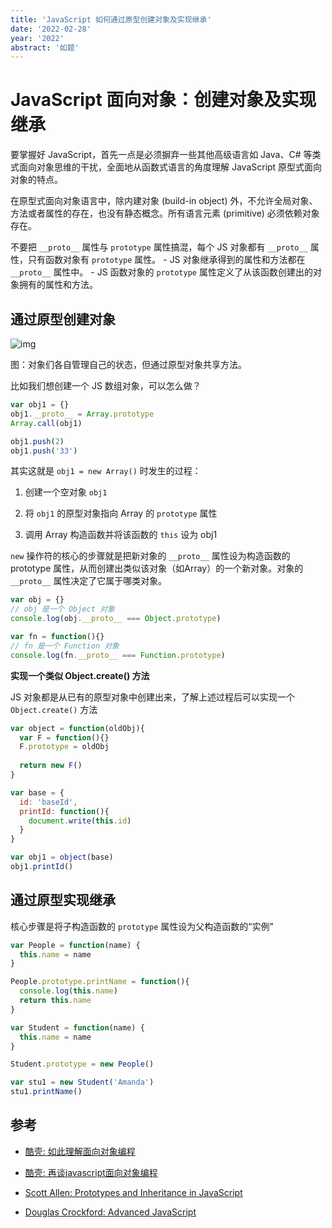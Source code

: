 ```yaml
---
title: 'JavaScript 如何通过原型创建对象及实现继承'
date: '2022-02-28'
year: '2022'
abstract: '如题'
---
```


# JavaScript 面向对象：创建对象及实现继承

要掌握好 JavaScript，首先一点是必须摒弃一些其他高级语言如 Java、C# 等类式面向对象思维的干扰，全面地从函数式语言的角度理解 JavaScript 原型式面向对象的特点。

在原型式面向对象语言中，除内建对象 (build-in object) 外，不允许全局对象、方法或者属性的存在，也没有静态概念。所有语言元素 (primitive) 必须依赖对象存在。

不要把 `__proto__` 属性与 `prototype` 属性搞混，每个 JS 对象都有 `__proto__` 属性，只有函数对象有 `prototype` 属性。
	 - JS 对象继承得到的属性和方法都在 `__proto__` 属性中。
	 - JS 函数对象的 `prototype` 属性定义了从该函数创建出的对象拥有的属性和方法。

## 通过原型创建对象

![img](https://docs.microsoft.com/en-us/previous-versions/msdn10/images/ff852808.img007(en-us,msdn.10).png)

图：对象们各自管理自己的状态，但通过原型对象共享方法。

比如我们想创建一个 JS 数组对象，可以怎么做？

```js
var obj1 = {}
obj1.__proto__ = Array.prototype
Array.call(obj1)

obj1.push(2)
obj1.push('33')
```
其实这就是 `obj1 = new Array()` 时发生的过程：

1. 创建一个空对象 `obj1`

2. 将 `obj1` 的原型对象指向 Array 的 `prototype` 属性

3. 调用 Array 构造函数并将该函数的 `this` 设为 obj1

`new` 操作符的核心的步骤就是把新对象的 `__proto__` 属性设为构造函数的 prototype 属性，从而创建出类似该对象（如Array）的一个新对象。对象的 `__proto__` 属性决定了它属于哪类对象。

```js
var obj = {}
// obj 是一个 Object 对象
console.log(obj.__proto__ === Object.prototype) 

var fn = function(){}
// fn 是一个 Function 对象
console.log(fn.__proto__ === Function.prototype) 
```

**实现一个类似 Object.create() 方法**

JS 对象都是从已有的原型对象中创建出来，了解上述过程后可以实现一个 `Object.create()` 方法

```js
var object = function(oldObj){
  var F = function(){}
  F.prototype = oldObj
  
  return new F()
}

var base = {
  id: 'baseId',
  printId: function(){
    document.write(this.id)
  }
}

var obj1 = object(base)
obj1.printId()
```

## 通过原型实现继承

核心步骤是将子构造函数的 `prototype` 属性设为父构造函数的“实例”

```js
var People = function(name) {
  this.name = name
}

People.prototype.printName = function(){
  console.log(this.name)
  return this.name
}

var Student = function(name) {
  this.name = name
}

Student.prototype = new People()

var stu1 = new Student('Amanda')
stu1.printName()
```


## 参考

- [酷壳: 如此理解面向对象编程](http://coolshell.cn/articles/6441.html)

- [酷壳: 再谈javascript面向对象编程](http://coolshell.cn/articles/6668.html)

- [Scott Allen: Prototypes and Inheritance in JavaScript](https://docs.microsoft.com/en-us/previous-versions/msdn10/ff852808(v=msdn.10))

- [Douglas Crockford: Advanced JavaScript](https://www.youtube.com/watch?v=DwYPG6vreJg)
